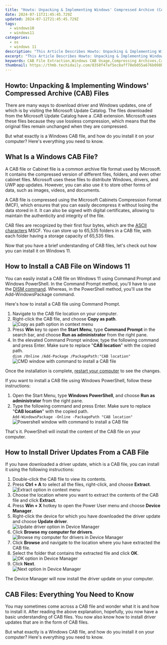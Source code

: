 ```yaml
---
title: "Howto: Unpacking & Implementing Windows' Compressed Archive (CAB) Files"
date: 2024-07-11T21:45:45.729Z
updated: 2024-07-12T21:45:45.729Z
tags:
  - windows10
  - windows11
categories:
  - os
  - windows 11
description: "This Article Describes Howto: Unpacking & Implementing Windows' Compressed Archive (CAB) Files"
excerpt: "This Article Describes Howto: Unpacking & Implementing Windows' Compressed Archive (CAB) Files"
keywords: CAB File Extraction,Windows CAB Usage,Compressing Archives,Cabfile Handling,Unpacking CAB Format,Implementing Archive Files,Windows Data Packaging
thumbnail: https://thmb.techidaily.com/8358f47af5ec8aff78eb055a676b098baa58d37b0eb3993597fb253da585f204.jpg
---
```


## Howto: Unpacking & Implementing Windows' Compressed Archive (CAB) Files

 There are many ways to download driver and Windows updates, one of which is by visiting the Microsoft Update Catalog. The files downloaded from the Microsoft Update Catalog have a .CAB extension. Microsoft uses these files because they use lossless compression, which means that the original files remain unchanged when they are compressed.

 But what exactly is a Windows CAB file, and how do you install it on your computer? Here's everything you need to know.

## What Is a Windows CAB File?

 A CAB file or Cabinet file is a common archive file format used by Microsoft. It contains the compressed version of different files, folders, and even other cabinet files. Microsoft uses these files to distribute Windows, drivers, and UWP app updates. However, you can also use it to store other forms of data, such as images, videos, and documents.

 A CAB file is compressed using the Microsoft Cabinets Compression Format (MCF), which ensures that you can easily decompress it without losing the data stored in it. It can also be signed with digital certificates, allowing to maintain the authenticity and integrity of the file.

 CAB files are recognized by their first four bytes, which are the [ASCII characters](https://www.makeuseof.com/what-is-ascii-text/) MSCF. You can store up to 65,535 folders in a CAB file, with each folder having a storage capacity of 65,535 files.

 Now that you have a brief understanding of CAB files, let's check out how you can install it on Windows 11\.

## How to Install a CAB File on Windows 11

 You can easily install a CAB file on Windows 11 using Command Prompt and Windows PowerShell. In the Command Prompt method, you'll have to use the [DISM command](https://www.makeuseof.com/difference-between-chkdsk-sfc-and-dism-in-windows-10/). Whereas, in the PowerShell method, you'll use the Add-WindowsPackage command.

 Here's how to install a CAB file using Command Prompt.

1. Navigate to the CAB file location on your computer.
2. Right-click the CAB file, and choose **Copy as path**.  
![Copy as path option in context menu](https://static1.makeuseofimages.com/wordpress/wp-content/uploads/2023/09/copy-as-path-option.jpg)
3. Press **Win** key to open the **Start Menu**, type **Command Prompt** in the search bar, and choose **Run as administrator** from the right pane.
4. In the elevated Command Prompt window, type the following command and press Enter. Make sure to replace "**CAB location**" with the copied path.  
`dism /Online /Add-Package /PackagePath:"CAB location"`  
![CMD window with command to install a CAB file](https://static1.makeuseofimages.com/wordpress/wp-content/uploads/2023/09/cmd-window.jpg)

 Once the installation is complete, [restart your computer](https://www.makeuseof.com/windows-restart-methods/) to see the changes.

 If you want to install a CAB file using Windows PowerShell, follow these instructions:

1. Open the Start Menu, type **Windows PowerShell**, and choose **Run as administrator** from the right pane.
2. Type the following command and press Enter. Make sure to replace "**CAB location**" with the copied path.  
`Add-WindowsPackage -Online -PackagePath "CAB location"  
`  
![Powershell window with command to install a CAB file](https://static1.makeuseofimages.com/wordpress/wp-content/uploads/2023/09/powershell-window.jpg)

 That's it. PowerShell will install the content of the CAB file on your computer.

## How to Install Driver Updates From a CAB File

 If you have downloaded a driver update, which is a CAB file, you can install it using the following instructions:

1. Double-click the CAB file to view its contents.
2. Press **Ctrl + A** to select all the files, right-click, and choose **Extract**.  
![Extract option in context menu](https://static1.makeuseofimages.com/wordpress/wp-content/uploads/2023/09/extract-option.jpg)
3. Choose the location where you want to extract the contents of the CAB file and click **Extract**.
4. Press **Win + X** hotkey to open the Power User menu and choose **Device Manager**.
5. Right-click the device for which you have downloaded the driver update and choose **Update driver**.  
![Update driver option in Device Manager](https://static1.makeuseofimages.com/wordpress/wp-content/uploads/2023/09/update-driver.jpg)
6. Click **Browse my computer for drivers**.  
![Browse my computer for drivers in Device Manager](https://static1.makeuseofimages.com/wordpress/wp-content/uploads/2023/09/browse-my-computer-for-drivers.jpg)
7. Click **Browse** and navigate to the location where you have extracted the CAB file.
8. Select the folder that contains the extracted file and click **OK**.  
![OK option in Device Manager](https://static1.makeuseofimages.com/wordpress/wp-content/uploads/2023/09/ok-option.jpg)
9. Click **Next**.  
![Next option in Device Manager](https://static1.makeuseofimages.com/wordpress/wp-content/uploads/2023/09/next-option.jpg)

 The Device Manager will now install the driver update on your computer.

## CAB Files: Everything You Need to Know

 You may sometimes come across a CAB file and wonder what it is and how to install it. After reading the above explanation, hopefully, you now have a basic understanding of CAB files. You now also know how to install driver updates that are in the form of CAB files.

 But what exactly is a Windows CAB file, and how do you install it on your computer? Here's everything you need to know.



<ins class="adsbygoogle"
      style="display:block"
      data-ad-client="ca-pub-7571918770474297"
      data-ad-slot="8358498916"
      data-ad-format="auto"
      data-full-width-responsive="true"></ins>


